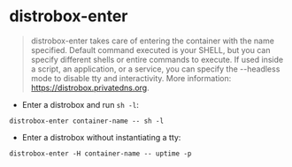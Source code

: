 # distrobox-enter

> distrobox-enter takes care of entering the container with the name specified. 
> Default command executed is your SHELL, but you can specify different shells or entire commands to execute. If used inside a script, an application, or a service, you can specify the --headless mode to disable tty and interactivity.
> More information: <https://distrobox.privatedns.org>.

- Enter a distrobox and run `sh -l`:

`distrobox-enter container-name -- sh -l`

- Enter a distrobox without instantiating a tty:

`distrobox-enter -H container-name -- uptime -p`
